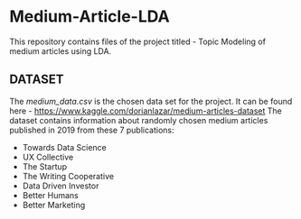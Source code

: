 # Medium-Article-LDA
This repository contains files of the project titled - Topic Modeling of medium articles using LDA.

## DATASET
The *medium_data.csv* is the chosen data set for the project. It can be found here - https://www.kaggle.com/dorianlazar/medium-articles-dataset
The dataset contains information about randomly chosen medium articles published in 2019 from these 7 publications:
- Towards Data Science
- UX Collective
- The Startup
- The Writing Cooperative
- Data Driven Investor
- Better Humans
- Better Marketing



